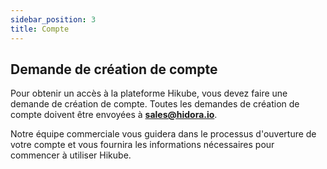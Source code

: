 ```yaml
---
sidebar_position: 3
title: Compte
---
```


## Demande de création de compte

Pour obtenir un accès à la plateforme Hikube, vous devez faire une demande de création de compte. Toutes les demandes de création de compte doivent être envoyées à **sales@hidora.io**.

Notre équipe commerciale vous guidera dans le processus d'ouverture de votre compte et vous fournira les informations nécessaires pour commencer à utiliser Hikube.
